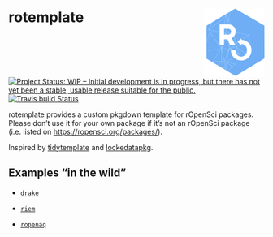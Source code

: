 
<!-- README.md is generated from README.Rmd. Please edit that file -->

# rotemplate <a href='https:/ropenscilabs.github.io/rotemplate'><img src='man/figures/logo.png' align="right" height="134.5" /></a>

<!-- badges: start -->

[![Project Status: WIP – Initial development is in progress, but there
has not yet been a stable, usable release suitable for the
public.](https://www.repostatus.org/badges/latest/wip.svg)](https://www.repostatus.org/#wip)
[![Travis build
Status](https://travis-ci.com/ropenscilabs/rotemplate.svg?branch=master)](https://travis-ci.com/ropenscilabs/rotemplate)
<!-- badges: end -->

rotemplate provides a custom pkgdown template for rOpenSci packages.
Please don’t use it for your own package if it’s not an rOpenSci package
(i.e. listed on <https://ropensci.org/packages/>).

Inspired by [tidytemplate](https://github.com/tidyverse/tidytemplate/)
and [lockedatapkg](https://github.com/lockedatapublished/lockedatapkg).

## Examples “in the wild”

  - [`drake`](https://ropensci.github.io/drake/)

  - [`riem`](https://ropensci.github.io/riem/)

  - [`ropenaq`](https://ropensci.github.io/ropenaq/)
